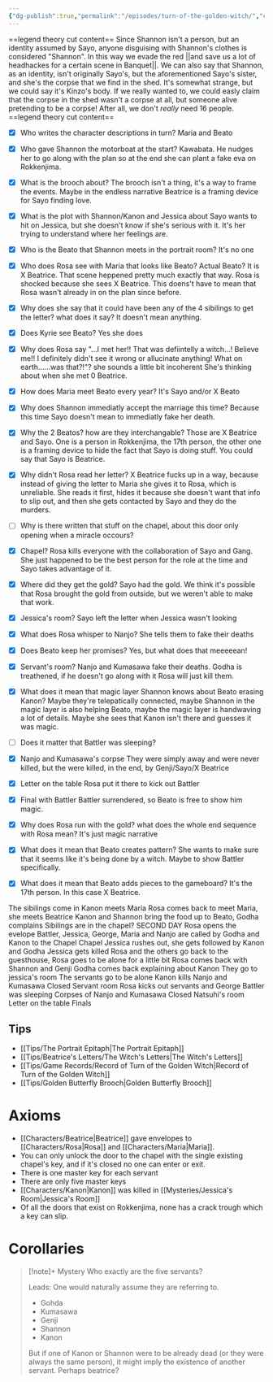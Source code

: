 ```yaml
---
{"dg-publish":true,"permalink":"/episodes/turn-of-the-golden-witch/","created":"2025-02-27T17:44:12.209+01:00","updated":"2025-03-31T17:42:45.516+02:00"}
---
```



 ==legend theory cut content==
 Since Shannon isn't a person, but an identity assumed by Sayo, anyone disguising with Shannon's clothes is considered "Shannon". In this way we evade the red ||and save us a lot of headhackes for a certain scene in Banquet||. We can also say that Shannon, as an identity, isn't originally Sayo's, but the aforementioned Sayo's sister, and she's the corpse that we find in the shed. It's somewhat strange, but we could say it's Kinzo's body. If we really wanted to, we could easly claim that the corpse in the shed wasn't a corpse at all, but someone alive pretending to be a corpse! After all, we don't *really* need 16 people.
 ==legend theory cut content==


- [x] Who writes the character descriptions in turn?
Maria and Beato
- [x] Who gave Shannon the motorboat at the start?
Kawabata. He nudges her to go along with the plan so at the end she can plant a fake eva on Rokkenjima.
- [x] What is the brooch about?
The brooch isn't a thing, it's a way to frame the events. Maybe in the endless narrative Beatrice is a framing device for Sayo finding love.
- [x] What is the plot with Shannon/Kanon and Jessica about
Sayo wants to hit on Jessica, but she doesn't know if she's serious with it. It's her trying to understand where her feelings are.
- [x] Who is the Beato that Shannon meets in the portrait room?
It's no one
- [x] Who does Rosa see with Maria that looks like Beato? Actual Beato?
It is X Beatrice. That scene heppened pretty much exactly that way. Rosa is shocked because she sees X Beatrice. This doens't have to mean that Rosa wasn't already in on the plan since before.
- [x] Why does she say that it could have been any of the 4 sibilings to get the letter? what does it say?
It doesn't mean anything.
- [x] Does Kyrie see Beato?
Yes she does
- [x] Why does Rosa say "...I met her!! That was defiintelly a witch...! Believe me!! I definitely didn't see it wrong or allucinate anything! What on earth......was that?!"? she sounds a little bit incoherent
She's thinking about when she met 0 Beatrice.
- [x] How does Maria meet Beato every year?
It's Sayo and/or X Beato
- [x] Why does Shannon immediatly accept the marriage this time?
Because this time Sayo doesn't mean to immediatly fake her death.
- [x] Why the 2 Beatos? how are they interchangable?
Those are X Beatrice and Sayo. One is a person in Rokkenjima, the 17th person, the other one is a framing device to hide the fact that Sayo is doing stuff. You could say that Sayo is Beatrice.
- [x] Why didn't Rosa read her letter?
X Beatrice fucks up in a way, because instead of giving the letter to Maria she gives it to Rosa, which is unreliable. She reads it first, hides it because she doesn't want that info to slip out, and then she gets contacted by Sayo and they do the murders.
- [ ] Why is there written that stuff on the chapel, about this door only opening when a miracle occours?
- [x] Chapel?
Rosa kills everyone with the collaboration of Sayo and Gang. She just happened to be the best person for the role at the time and Sayo takes advantage of it.
- [x] Where did they get the gold?
Sayo had the gold. We think it's possible that Rosa brought the gold from outside, but we weren't able to make that work.
- [x] Jessica's room?
Sayo left the letter when Jessica wasn't looking
- [x] What does Rosa whisper to Nanjo?
She tells them to fake their deaths
- [x] Does Beato keep her promises?
Yes, but what does that meeeeean!
- [x] Servant's room?
Nanjo and Kumasawa fake their deaths. Godha is treathened, if he doesn't go along with it Rosa will just kill them.
- [x] What does it mean that magic layer Shannon knows about Beato erasing Kanon?
Maybe they're telepatically connected, maybe Shannon in the magic layer is also helping Beato, maybe the magic layer is handwaving a lot of details. Maybe she sees that Kanon isn't there and guesses it was magic.
- [ ] Does it matter that Battler was sleeping?
- [x] Nanjo and Kumasawa's corpse
They were simply away and were never killed, but the were killed, in the end, by Genji/Sayo/X Beatrice
- [x] Letter on the table
Rosa put it there to kick out Battler
- [x] Final with Battler
Battler surrendered, so Beato is free to show him magic.
- [x] Why does Rosa run with the gold? what does the whole end sequence with Rosa mean?
It's just magic narrative
- [x] What does it mean that Beato creates pattern?
She wants to make sure that it seems like it's being done by a witch. Maybe to show Battler specifically.
- [x] What does it mean that Beato adds pieces to the gameboard?
It's the 17th person. In this case X Beatrice.



The sibilings come in
Kanon meets Maria
Rosa comes back to meet Maria, she meets Beatrice
Kanon and Shannon bring the food up to Beato, Godha complains
Sibilings are in the chapel?
SECOND DAY
Rosa opens the evelope
Battler, Jessica, George, Maria and Nanjo are called by Godha and Kanon to the Chapel
Chapel
Jessica rushes out, she gets followed by Kanon and Godha
Jessica gets killed
Rosa and the others go back to the guesthouse, Rosa goes to be alone for a little bit
Rosa comes back with Shannon and Genji
Godha comes back explaining about Kanon
They go to jessica's room
The servants go to be alone
Kanon kills Nanjo and Kumasawa
Closed Servant room
Rosa kicks out servants and George
Battler was sleeping
Corpses of Nanjo and Kumasawa
Closed Natsuhi's room
Letter on the table
Finals



## Tips
- [[Tips/The Portrait Epitaph\|The Portrait Epitaph]]
-  [[Tips/Beatrice's Letters/The Witch's Letters\|The Witch's Letters]]
- [[Tips/Game Records/Record of Turn of the Golden Witch\|Record of Turn of the Golden Witch]]
- [[Tips/Golden Butterfly Brooch\|Golden Butterfly Brooch]]
# Axioms
- [[Characters/Beatrice\|Beatrice]] gave envelopes to [[Characters/Rosa\|Rosa]] and [[Characters/Maria\|Maria]].
- You can only unlock the door to the chapel with the single existing chapel's key, and if it's closed no one can enter or exit.
- There is one master key for each servant
- There are only five master keys
- [[Characters/Kanon\|Kanon]] was killed in [[Mysteries/Jessica's Room\|Jessica's Room]]
- Of all the doors that exist on Rokkenjima, none has a crack trough which a key can slip.

# Corollaries


> [!note]+ Mystery
> Who exactly are the five servants?
>
> Leads:
> One would naturally assume they are referring to.
> - Gohda
> - Kumasawa
> - Genji
> - Shannon
> - Kanon
> 
> But if one of Kanon or Shannon were to be already dead (or they were always the same person), it might imply the existence of another servant. Perhaps beatrice?

